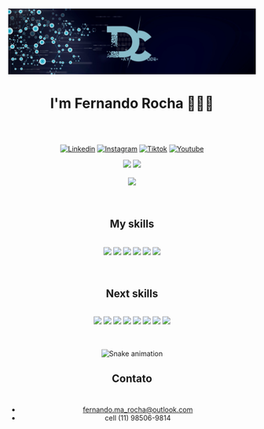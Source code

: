 


<br/>

<img src="logo-git.jpg" />

<div align="center">
  
# I'm Fernando Rocha 🤙🤙🤙
  
</div>
<br/><br/>

<div align="center">

[![Linkedin](https://img.shields.io/badge/LinkedIn-0077B5?style=for-the-badge&logo=linkedin&logoColor=white)](https://www.linkedin.com/in/fernandorochadaycode/)
[![Instagram](https://img.shields.io/badge/Instagram-E4405F?style=for-the-badge&logo=instagram&logoColor=white)](https://www.instagram.com/_daycode_/)
[![Tiktok](https://img.shields.io/badge/TikTok-000000?style=for-the-badge&logo=tiktok&logoColor=white)](https://www.tiktok.com/@_daycode_)
[![Youtube](https://img.shields.io/badge/YouTube-FF0000?style=for-the-badge&logo=youtube&logoColor=white)](https://www.youtube.com/channel/UCbvFdyOVI8YSa-sH7MMBWkQ)
</div>

<div align="center">
  <img  height="160em" src="https://github-readme-stats.vercel.app/api?username=anuraghazra&show_icons=true&theme=transparent"/>
  <img height="160em" src="https://github-readme-stats.vercel.app/api/top-langs/?username=anuraghazra&layout=compact" />
</div>
<br/>
<div align='center'>
<a height="160em" href="http://www.github.com/CaioAugustoHD"><img src="https://github-readme-streak-stats.herokuapp.com/?user=fernandoroch&stroke=e7f216&theme=highcontrast&ring=e7f216&fire=e7f216&currStreakNum=e4e2e2&currStreakLabel=e7f216&sideNums=e4e2e2&sideLabels=e4ef1d&dates=e4e2e2&hide_border=true"/></a>
</div>
<br/><br/>


<div align="center">

## My skills
  
</div><br/>
<div align="center">

<img width="40" src="https://cdn.jsdelivr.net/gh/devicons/devicon/icons/html5/html5-original-wordmark.svg" />
<img width="40" src="https://cdn.jsdelivr.net/gh/devicons/devicon/icons/css3/css3-original-wordmark.svg" />
<img width="40" src="https://cdn.jsdelivr.net/gh/devicons/devicon/icons/javascript/javascript-original.svg" />
<img width="40" src="https://cdn.jsdelivr.net/gh/devicons/devicon/icons/react/react-original-wordmark.svg" />
<img width="40" src="https://cdn.jsdelivr.net/gh/devicons/devicon/icons/github/github-original.svg" />
<img width="40" src="https://cdn.jsdelivr.net/gh/devicons/devicon/icons/git/git-plain-wordmark.svg" />

</div><br/><br/>

<div align="center">
  
## Next skills

<div align="center"><br/>
<img width="40" src="https://cdn.jsdelivr.net/gh/devicons/devicon/icons/npm/npm-original-wordmark.svg" />
<img width="40" src="https://cdn.jsdelivr.net/gh/devicons/devicon/icons/sass/sass-original.svg" />
<img width="40" src="https://cdn.jsdelivr.net/gh/devicons/devicon/icons/bootstrap/bootstrap-original-wordmark.svg" />
<img width="40" src="https://cdn.jsdelivr.net/gh/devicons/devicon/icons/typescript/typescript-plain.svg" />
<img width="40" src="https://cdn.jsdelivr.net/gh/devicons/devicon/icons/redux/redux-original.svg" />
<img width="40" src="https://cdn.jsdelivr.net/gh/devicons/devicon/icons/wordpress/wordpress-original.svg" />
<img width="40" src="https://cdn.jsdelivr.net/gh/devicons/devicon/icons/woocommerce/woocommerce-original.svg" />
<img width="40" src="https://cdn.jsdelivr.net/gh/devicons/devicon/icons/nodejs/nodejs-original.svg" />
</div><br/><br/>

<div align="center">

  ![Snake animation](https://github.com/danielbped/danielbped/blob/output/github-contribution-grid-snake.svg)
  
</div>

## Contato<br/><br/>
- fernando.ma_rocha@outlook.com<br/>
- cell (11) 98506-9814<br/>

